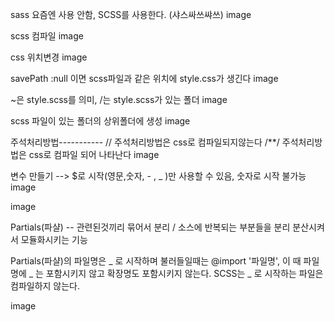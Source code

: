 sass 요즘엔 사용 안함, SCSS를 사용한다. (샤스싸쓰쌰쓰)
image

scss 컴파일
image

css 위치변경
image

savePath :null 이면 scss파일과 같은 위치에 style.css가 생긴다
image

~은 style.scss를 의미, /는 style.scss가 있는 폴더
image

scss 파일이 있는 폴더의 상위폴더에 생성
image

주석처리방법-----------
// 주석처리방법은 css로 컴파일되지않는다
/**/ 주석처리방법은 css로 컴파일 되어 나타난다
image

변수 만들기 --> $로 시작(영문,숫자, - , _ )만 사용할 수 있음, 숫자로 시작 불가능
image

image

Partials(파샬)
-- 관련된것끼리 묶어서 분리 / 소스에 반복되는 부분들을 분리 분산시켜서 모듈화시키는 기능

Partials(파샬)의 파일명은 _ 로 시작하며
불러들일때는 @import '파일명', 이 때 파일명에 _ 는 포함시키지 않고 확장명도 포함시키지 않는다.
SCSS는 _ 로 시작하는 파일은 컴파일하지 않는다.

image
